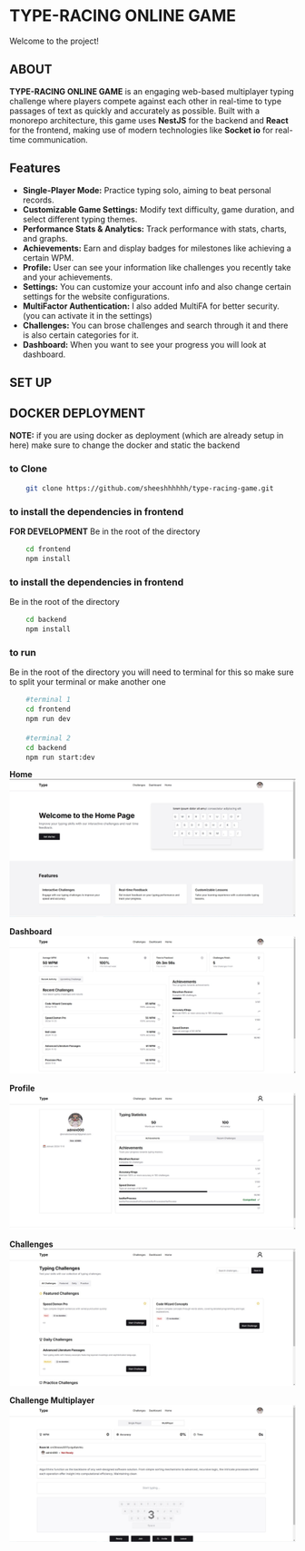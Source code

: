 # TYPE-RACING ONLINE GAME

Welcome to the project!

## ABOUT
**TYPE-RACING ONLINE GAME** is an engaging web-based multiplayer typing challenge where players compete against each other in real-time to type passages of text as quickly and accurately as possible. Built with a monorepo architecture, this game uses **NestJS** for the backend and **React** for the frontend, making use of modern technologies like **Socket io** for real-time communication.

## Features
+ **Single-Player Mode:** Practice typing solo, aiming to beat personal records.
+ **Customizable Game Settings:** Modify text difficulty, game duration, and select different typing themes.
+ **Performance Stats & Analytics:** Track performance with stats, charts, and graphs.
+ **Achievements:** Earn and display badges for milestones like achieving a certain WPM.
+ **Profile:** User can see your information like challenges you recently take and your achievements.
+ **Settings:** You can customize your account info and also change certain settings for the website configurations.
+ **MultiFactor Authentication:** I also added MultiFA for better security.(you can activate it in the settings)
+ **Challenges:** You can brose challenges and search through it and there is also certain categories for it.
+ **Dashboard:** When you want to see your progress you will look at dashboard.

## SET UP

## DOCKER DEPLOYMENT
**NOTE:** if you are using docker as deployment (which are already setup in here) make sure to change the docker and static the backend

### to Clone
```bash
    git clone https://github.com/sheeshhhhhh/type-racing-game.git

```

### to install the dependencies in frontend
**FOR DEVELOPMENT**
Be in the root of the directory
```bash
    cd frontend
    npm install
```
### to install the dependencies in frontend
Be in the root of the directory
```bash
    cd backend
    npm install
```

### to run
Be in the root of the directory
you will need to terminal for this so make sure to split your terminal or make another one
```bash
    #terminal 1
    cd frontend
    npm run dev

    #terminal 2
    cd backend
    npm run start:dev
```

**Home**
![Screenshot](./frontend/public/appPhoto/HOME.jpg)

**Dashboard**
![Screenshot](./frontend/public/appPhoto/DASHBOARD.jpg)

**Profile**
![Screenshot](./frontend/public/appPhoto/PROFILE.jpg)

**Challenges**
![Screenshot](./frontend/public/appPhoto/CHALLENGES.jpg)

**Challenge Multiplayer**
![Screenshot](./frontend/public/appPhoto/CHALLENGE%20MULTIPLAYER.jpg)